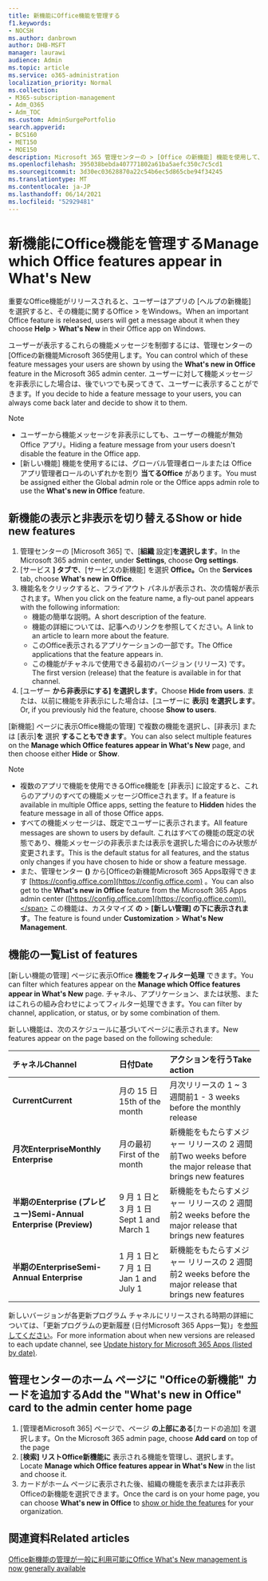 ```yaml
---
title: 新機能にOffice機能を管理する
f1.keywords:
- NOCSH
ms.author: danbrown
author: DHB-MSFT
manager: laurawi
audience: Admin
ms.topic: article
ms.service: o365-administration
localization_priority: Normal
ms.collection:
- M365-subscription-management
- Adm_O365
- Adm_TOC
ms.custom: AdminSurgePortfolio
search.appverid:
- BCS160
- MET150
- MOE150
description: Microsoft 365 管理センターの > [Office の新機能] 機能を使用して、ユーザーが Office アプリ の Office アプリ on Windows で [新機能] を選択した場合に表示または非表示にする Office 機能を決定します。
ms.openlocfilehash: 395038bebda407771802a61ba5aefc350c7c5cd1
ms.sourcegitcommit: 3d30ec03628870a22c54b6ec5d865cbe94f34245
ms.translationtype: MT
ms.contentlocale: ja-JP
ms.lasthandoff: 06/14/2021
ms.locfileid: "52929481"
---
```

# <a name="manage-which-office-features-appear-in-whats-new"></a><span data-ttu-id="e8098-103">新機能にOffice機能を管理する</span><span class="sxs-lookup"><span data-stu-id="e8098-103">Manage which Office‎ features appear in What's New</span></span>

<span data-ttu-id="e8098-104">重要なOffice機能がリリースされると、ユーザーはアプリの [ヘルプの新機能] を選択すると、その機能に関するOffice  >  をWindows。</span><span class="sxs-lookup"><span data-stu-id="e8098-104">When an important ‎Office‎ feature is released, users will get a message about it when they choose **Help** > **What's New** in their ‎‎Office‎‎ app on ‎Windows‎.</span></span>

<span data-ttu-id="e8098-105">ユーザーが表示するこれらの機能メッセージを制御するには、管理センターの[Officeの新機能Microsoft 365使用します。</span><span class="sxs-lookup"><span data-stu-id="e8098-105">You can control which of these feature messages your users are shown by using the **What's new in Office** feature in the Microsoft 365 admin center.</span></span> <span data-ttu-id="e8098-106">ユーザーに対して機能メッセージを非表示にした場合は、後でいつでも戻ってきて、ユーザーに表示することができます。</span><span class="sxs-lookup"><span data-stu-id="e8098-106">If you decide to hide a feature message to your users, you can always come back later and decide to show it to them.</span></span>

> [!NOTE]
> - <span data-ttu-id="e8098-107">ユーザーから機能メッセージを非表示にしても、ユーザーの機能が無効Office アプリ。</span><span class="sxs-lookup"><span data-stu-id="e8098-107">Hiding a feature message from your users doesn't disable the feature in the Office app.</span></span>
> - <span data-ttu-id="e8098-108">[新しい機能] 機能を使用するには、グローバル管理者ロールまたは Office アプリ管理者ロールのいずれかを割り **当てるOffice** があります。</span><span class="sxs-lookup"><span data-stu-id="e8098-108">You must be assigned either the Global admin role or the Office apps admin role to use the **What's new in Office** feature.</span></span>

## <a name="show-or-hide-new-features"></a><span data-ttu-id="e8098-109">新機能の表示と非表示を切り替える</span><span class="sxs-lookup"><span data-stu-id="e8098-109">Show or hide new features</span></span> 

1. <span data-ttu-id="e8098-110">管理センターの [Microsoft 365] で、[**組織** 設定]**を選択します**。</span><span class="sxs-lookup"><span data-stu-id="e8098-110">In the Microsoft 365 admin center, under **Settings**, choose **Org settings**.</span></span>
2. <span data-ttu-id="e8098-111">[サービス **] タブで**、[サービスの新機能] を選択 **Office。**</span><span class="sxs-lookup"><span data-stu-id="e8098-111">On the **Services** tab, choose **What's new in Office**.</span></span>
3. <span data-ttu-id="e8098-112">機能名をクリックすると、フライアウト パネルが表示され、次の情報が表示されます。</span><span class="sxs-lookup"><span data-stu-id="e8098-112">When you click on the feature name, a fly-out panel appears with the following information:</span></span>
     - <span data-ttu-id="e8098-113">機能の簡単な説明。</span><span class="sxs-lookup"><span data-stu-id="e8098-113">A short description of the feature.</span></span>
     - <span data-ttu-id="e8098-114">機能の詳細については、記事へのリンクを参照してください。</span><span class="sxs-lookup"><span data-stu-id="e8098-114">A link to an article to learn more about the feature.</span></span>
     - <span data-ttu-id="e8098-115">このOffice表示されるアプリケーションの一部です。</span><span class="sxs-lookup"><span data-stu-id="e8098-115">The Office applications that the feature appears in.</span></span>
     - <span data-ttu-id="e8098-116">この機能がチャネルで使用できる最初のバージョン (リリース) です。</span><span class="sxs-lookup"><span data-stu-id="e8098-116">The first version (release) that the feature is available in for that channel.</span></span>
4. <span data-ttu-id="e8098-117">[ユーザー **から非表示にする] を選択します**。</span><span class="sxs-lookup"><span data-stu-id="e8098-117">Choose **Hide from users**.</span></span> <span data-ttu-id="e8098-118">または、以前に機能を非表示にした場合は、[ユーザーに **表示] を選択します**。</span><span class="sxs-lookup"><span data-stu-id="e8098-118">Or, if you previously hid the feature, choose **Show to users**.</span></span>

<span data-ttu-id="e8098-119">[新機能] ページに表示Office機能の管理] で複数の機能を選択し、[非表示] または [表示]**を** 選択 **することもできます**。</span><span class="sxs-lookup"><span data-stu-id="e8098-119">You can also select multiple features on the **Manage which ‎Office‎ features appear in What's New** page, and then choose either **Hide** or **Show**.</span></span>

> [!NOTE]
> - <span data-ttu-id="e8098-120">複数のアプリで機能を使用できるOffice機能を [非表示] に設定すると、これらのアプリのすべての機能メッセージOfficeされます。</span><span class="sxs-lookup"><span data-stu-id="e8098-120">If a feature is available in multiple Office apps, setting the feature to **Hidden** hides the feature message in all of those Office apps.</span></span>
> - <span data-ttu-id="e8098-121">すべての機能メッセージは、既定でユーザーに表示されます。</span><span class="sxs-lookup"><span data-stu-id="e8098-121">All feature messages are shown to users by default.</span></span> <span data-ttu-id="e8098-122">これはすべての機能の既定の状態であり、機能メッセージの非表示または表示を選択した場合にのみ状態が変更されます。</span><span class="sxs-lookup"><span data-stu-id="e8098-122">This is the default status for all features, and the status only changes if you have chosen to hide or show a feature message.</span></span>
> - <span data-ttu-id="e8098-123">また、管理センター **()** から[Officeの新機能Microsoft 365 Apps取得できます [https://config.office.com](https://config.office.com) 。</span><span class="sxs-lookup"><span data-stu-id="e8098-123">You can also get to the **What's new in Office** feature from the Microsoft 365 Apps admin center ([https://config.office.com](https://config.office.com)).</span></span> <span data-ttu-id="e8098-124">この機能は、カスタマイズ **の**  >  **[新しい管理] の下に表示されます**。</span><span class="sxs-lookup"><span data-stu-id="e8098-124">The feature is found under **Customization** > **What's New Management**.</span></span>

## <a name="list-of-features"></a><span data-ttu-id="e8098-125">機能の一覧</span><span class="sxs-lookup"><span data-stu-id="e8098-125">List of features</span></span>

<span data-ttu-id="e8098-126">[新しい機能の管理] ページに表示Office **機能をフィルター処理** できます。</span><span class="sxs-lookup"><span data-stu-id="e8098-126">You can filter which features appear on the **Manage which ‎Office‎ features appear in What's New** page.</span></span> <span data-ttu-id="e8098-127">チャネル、アプリケーション、または状態、またはこれらの組み合わせによってフィルター処理できます。</span><span class="sxs-lookup"><span data-stu-id="e8098-127">You can filter by channel, application, or status, or by some combination of them.</span></span>

<span data-ttu-id="e8098-128">新しい機能は、次のスケジュールに基づいてページに表示されます。</span><span class="sxs-lookup"><span data-stu-id="e8098-128">New features appear on the page based on the following schedule:</span></span>

|<span data-ttu-id="e8098-129">チャネル</span><span class="sxs-lookup"><span data-stu-id="e8098-129">Channel</span></span>|<span data-ttu-id="e8098-130">日付</span><span class="sxs-lookup"><span data-stu-id="e8098-130">Date</span></span>|<span data-ttu-id="e8098-131">アクションを行う</span><span class="sxs-lookup"><span data-stu-id="e8098-131">Take action</span></span>|
|:-----|:-----|:-----|
|<span data-ttu-id="e8098-132">**Current**</span><span class="sxs-lookup"><span data-stu-id="e8098-132">**Current**</span></span> <br/> |<span data-ttu-id="e8098-133">月の 15 日</span><span class="sxs-lookup"><span data-stu-id="e8098-133">15th of the month</span></span>  <br/> |<span data-ttu-id="e8098-134">月次リリースの 1 ~ 3 週間前</span><span class="sxs-lookup"><span data-stu-id="e8098-134">1 - 3 weeks before the monthly release</span></span> <br/> |
|<span data-ttu-id="e8098-135">**月次Enterprise**</span><span class="sxs-lookup"><span data-stu-id="e8098-135">**Monthly Enterprise**</span></span> <br/> |<span data-ttu-id="e8098-136">月の最初</span><span class="sxs-lookup"><span data-stu-id="e8098-136">First of the month</span></span>  <br/> |<span data-ttu-id="e8098-137">新機能をもたらすメジャー リリースの 2 週間前</span><span class="sxs-lookup"><span data-stu-id="e8098-137">Two weeks before the major release that brings new features</span></span> |
|<span data-ttu-id="e8098-138">**半期のEnterprise (プレビュー)**</span><span class="sxs-lookup"><span data-stu-id="e8098-138">**Semi-Annual Enterprise (Preview)**</span></span> <br/> |<span data-ttu-id="e8098-139">9 月 1 日と 3 月 1 日</span><span class="sxs-lookup"><span data-stu-id="e8098-139">Sept 1 and March 1</span></span> <br/> | <span data-ttu-id="e8098-140">新機能をもたらすメジャー リリースの 2 週間前</span><span class="sxs-lookup"><span data-stu-id="e8098-140">2 weeks before the major release that brings new features</span></span>|
|<span data-ttu-id="e8098-141">**半期のEnterprise**</span><span class="sxs-lookup"><span data-stu-id="e8098-141">**Semi-Annual Enterprise**</span></span> <br/> |<span data-ttu-id="e8098-142">1 月 1 日と 7 月 1 日</span><span class="sxs-lookup"><span data-stu-id="e8098-142">Jan 1 and July 1</span></span> <br/> | <span data-ttu-id="e8098-143">新機能をもたらすメジャー リリースの 2 週間前</span><span class="sxs-lookup"><span data-stu-id="e8098-143">2 weeks before the major release that brings new features</span></span><br/> |

<span data-ttu-id="e8098-144">新しいバージョンが各更新プログラム チャネルにリリースされる時期の詳細については、「更新プログラムの更新履歴 (日付Microsoft 365 Apps一覧)」を[参照してください](/officeupdates/update-history-microsoft365-apps-by-date)。</span><span class="sxs-lookup"><span data-stu-id="e8098-144">For more information about when new versions are released to each update channel, see [Update history for Microsoft 365 Apps (listed by date)](/officeupdates/update-history-microsoft365-apps-by-date).</span></span>

## <a name="add-the-whats-new-in-office-card-to-the-admin-center-home-page"></a><span data-ttu-id="e8098-145">管理センターのホーム ページに "Officeの新機能" カードを追加する</span><span class="sxs-lookup"><span data-stu-id="e8098-145">Add the "What's new in Office" card to the admin center home page</span></span>

1. <span data-ttu-id="e8098-146">[管理者Microsoft 365] ページで、ページ **の上部にある**[カードの追加] を選択します。</span><span class="sxs-lookup"><span data-stu-id="e8098-146">On the Microsoft 365 admin page, choose **Add card** on top of the page</span></span>
2. <span data-ttu-id="e8098-147">[**検索] リストOffice新機能に** 表示される機能を管理し、選択します。</span><span class="sxs-lookup"><span data-stu-id="e8098-147">Locate **Manage which Office features appear in What's New** in the list and choose it.</span></span>
3. <span data-ttu-id="e8098-148">カードがホーム ページに表示された後、組織の機能を表示または非表示Officeの新機能を選択[](#show-or-hide-new-features)できます。</span><span class="sxs-lookup"><span data-stu-id="e8098-148">Once the card is on your home page, you can choose **What's new in Office** to [show or hide the features](#show-or-hide-new-features) for your organization.</span></span>


## <a name="related-articles"></a><span data-ttu-id="e8098-149">関連資料</span><span class="sxs-lookup"><span data-stu-id="e8098-149">Related articles</span></span>

[<span data-ttu-id="e8098-150">Office新機能の管理が一般に利用可能に</span><span class="sxs-lookup"><span data-stu-id="e8098-150">Office What's New management is now generally available</span></span>](https://techcommunity.microsoft.com/t5/microsoft-365-blog/office-what-s-new-management-is-now-generally-available/ba-p/1179954)
